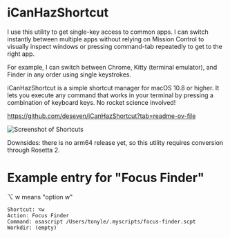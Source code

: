 # iCanHazShortcut

I use this utility to get single-key access to common apps. I can switch instantly between multiple apps without relying on Mission Control to visually inspect windows or pressing command-tab repeatedly to get to the right app.

For example, I can switch between Chrome, Kitty (terminal emulator), and Finder in any order using single keystrokes.

iCanHazShortcut is a simple shortcut manager for macOS 10.8 or higher. It lets you execute any command that works in your terminal by pressing a combination of keyboard keys. No rocket science involved!

https://github.com/deseven/iCanHazShortcut?tab=readme-ov-file

![Screenshot of Shortcuts](https://camo.githubusercontent.com/5ed8065dc4fd84784f4e6bf0aad5c46d9814454a39f96b98e0217657d05d5760/68747470733a2f2f64372e7774662f53636865736973446f646563616e6543756e61726465722e706e67)

Downsides: there is no arm64 release yet, so this utility requires conversion through Rosetta 2.


# Example entry for "Focus Finder"
 ⌥ w means "option w"

```
Shortcut: ⌥w
Action: Focus Finder
Command: osascript /Users/tonyle/.myscripts/focus-finder.scpt
Workdir: (empty)
```
